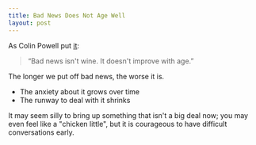 ```yaml
---
title: Bad News Does Not Age Well
layout: post
---
```


As Colin Powell put [it](https://www.brainyquote.com/quotes/colin_powell_137376"):

> “Bad news isn't wine. It doesn't improve with age.”

The longer we put off bad news, the worse it is.

* The anxiety about it grows over time
* The runway to deal with it shrinks

It may seem silly to bring up something that isn't a big deal now; you may even feel like a "chicken little", but it is courageous to have difficult conversations early.
